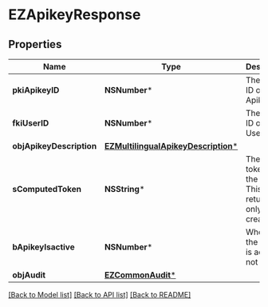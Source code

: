 # EZApikeyResponse

## Properties
Name | Type | Description | Notes
------------ | ------------- | ------------- | -------------
**pkiApikeyID** | **NSNumber*** | The unique ID of the Apikey | 
**fkiUserID** | **NSNumber*** | The unique ID of the User | 
**objApikeyDescription** | [**EZMultilingualApikeyDescription***](EZMultilingualApikeyDescription.md) |  | 
**sComputedToken** | **NSString*** | The secret token for the API key.  This will be returned only on creation. | [optional] 
**bApikeyIsactive** | **NSNumber*** | Whether the apikey is active or not | 
**objAudit** | [**EZCommonAudit***](EZCommonAudit.md) |  | 

[[Back to Model list]](../README.md#documentation-for-models) [[Back to API list]](../README.md#documentation-for-api-endpoints) [[Back to README]](../README.md)


